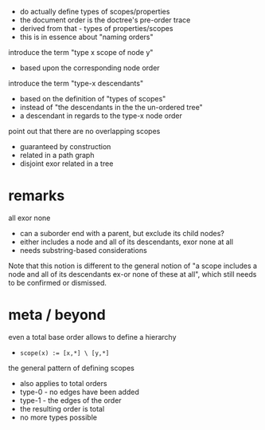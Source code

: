 
- do actually define types of scopes/properties
- the document order is the doctree's pre-order trace
- derived from that - types of properties/scopes
- this is in essence about "naming orders"

introduce the term "type x scope of node y"
- based upon the corresponding node order

introduce the term "type-x descendants"
- based on the definition of "types of scopes"
- instead of "the descendants in the the un-ordered tree"
- a descendant in regards to the type-x node order

point out that there are no overlapping scopes
- guaranteed by construction
- related in a path graph
- disjoint exor related in a tree

# remarks

all exor none
- can a suborder end with a parent, but exclude its child nodes?
- either includes a node and all of its descendants, exor none at all
- needs substring-based considerations

Note that this notion is different to the general notion of "a scope includes
a node and all of its descendants ex-or none of these at all", which still
needs to be confirmed or dismissed.

# meta / beyond

even a total base order allows to define a hierarchy
- `scope(x) := [x,*] \ [y,*]`

the general pattern of defining scopes
- also applies to total orders
- type-0 - no edges have been added
- type-1 - the edges of the order
- the resulting order is total
- no more types possible
